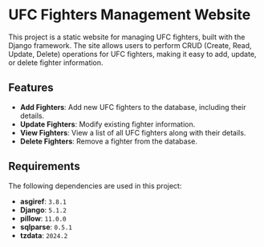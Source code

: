 # UFC Fighters Management Website

This project is a static website for managing UFC fighters, built with the Django framework. The site allows users to perform CRUD (Create, Read, Update, Delete) operations for UFC fighters, making it easy to add, update, or delete fighter information.

## Features
- **Add Fighters**: Add new UFC fighters to the database, including their details.
- **Update Fighters**: Modify existing fighter information.
- **View Fighters**: View a list of all UFC fighters along with their details.
- **Delete Fighters**: Remove a fighter from the database.

## Requirements
The following dependencies are used in this project:
- **asgiref**: `3.8.1`
- **Django**: `5.1.2`
- **pillow**: `11.0.0`
- **sqlparse**: `0.5.1`
- **tzdata**: `2024.2`

